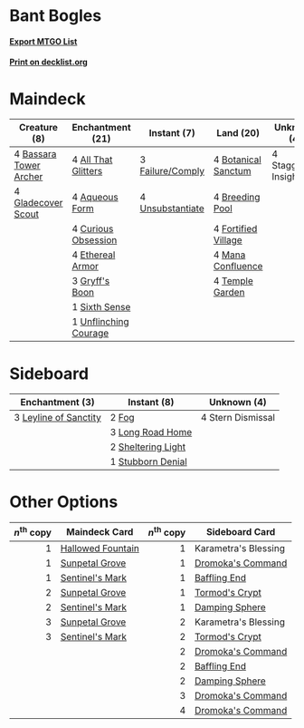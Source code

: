 # Bant Bogles

#### [Export MTGO List](../collection/Bant%20Bogles/Bant%20Bogles.txt)
#### [Print on decklist.org](http://decklist.org/?deckmain=4%09All%20That%20Glitters%0A4%09Aqueous%20Form%0A4%09Bassara%20Tower%20Archer%0A4%09Botanical%20Sanctum%0A4%09Breeding%20Pool%0A4%09Curious%20Obsession%0A4%09Ethereal%20Armor%0A3%09Failure/Comply%0A4%09Fortified%20Village%0A4%09Gladecover%20Scout%0A3%09Gryff's%20Boon%0A4%09Mana%20Confluence%0A1%09Sixth%20Sense%0A4%09Staggering%20Insight%0A4%09Temple%20Garden%0A1%09Unflinching%20Courage%0A4%09Unsubstantiate&deckside=2%09Fog%0A3%09Leyline%20of%20Sanctity%0A3%09Long%20Road%20Home%0A2%09Sheltering%20Light%0A4%09Stern%20Dismissal%0A1%09Stubborn%20Denial)
# Maindeck

|                                          Creature (8)                                           |                                        Enchantment (21)                                        |                                        Instant (7)                                        |                                          Land (20)                                           |    Unknown (4)     |
|-------------------------------------------------------------------------------------------------|------------------------------------------------------------------------------------------------|-------------------------------------------------------------------------------------------|----------------------------------------------------------------------------------------------|--------------------|
|4 [Bassara Tower Archer](http://gatherer.wizards.com/Pages/Card/Details.aspx?multiverseid=380376)|4 [All That Glitters](http://gatherer.wizards.com/Pages/Card/Details.aspx?multiverseid=472964)  |3 [Failure/Comply](http://gatherer.wizards.com/Pages/Card/Details.aspx?multiverseid=426923)|4 [Botanical Sanctum](http://gatherer.wizards.com/Pages/Card/Details.aspx?multiverseid=417817)|4 Staggering Insight|
|4 [Gladecover Scout](http://gatherer.wizards.com/Pages/Card/Details.aspx?multiverseid=220082)    |4 [Aqueous Form](http://gatherer.wizards.com/Pages/Card/Details.aspx?multiverseid=373715)       |4 [Unsubstantiate](http://gatherer.wizards.com/Pages/Card/Details.aspx?multiverseid=414374)|4 [Breeding Pool](http://gatherer.wizards.com/Pages/Card/Details.aspx?multiverseid=97088)     |                    |
|                                                                                                 |4 [Curious Obsession](http://gatherer.wizards.com/Pages/Card/Details.aspx?multiverseid=439692)  |                                                                                           |4 [Fortified Village](http://gatherer.wizards.com/Pages/Card/Details.aspx?multiverseid=410042)|                    |
|                                                                                                 |4 [Ethereal Armor](http://gatherer.wizards.com/Pages/Card/Details.aspx?multiverseid=265414)     |                                                                                           |4 [Mana Confluence](http://gatherer.wizards.com/Pages/Card/Details.aspx?multiverseid=409573)  |                    |
|                                                                                                 |3 [Gryff's Boon](http://gatherer.wizards.com/Pages/Card/Details.aspx?multiverseid=409758)       |                                                                                           |4 [Temple Garden](http://gatherer.wizards.com/Pages/Card/Details.aspx?multiverseid=405112)    |                    |
|                                                                                                 |1 [Sixth Sense](http://gatherer.wizards.com/Pages/Card/Details.aspx?multiverseid=426889)        |                                                                                           |                                                                                              |                    |
|                                                                                                 |1 [Unflinching Courage](http://gatherer.wizards.com/Pages/Card/Details.aspx?multiverseid=446198)|                                                                                           |                                                                                              |                    |


# Sideboard

|                                        Enchantment (3)                                         |                                         Instant (8)                                         |   Unknown (4)   |
|------------------------------------------------------------------------------------------------|---------------------------------------------------------------------------------------------|-----------------|
|3 [Leyline of Sanctity](http://gatherer.wizards.com/Pages/Card/Details.aspx?multiverseid=204993)|2 [Fog](http://gatherer.wizards.com/Pages/Card/Details.aspx?multiverseid=746)                |4 Stern Dismissal|
|                                                                                                |3 [Long Road Home](http://gatherer.wizards.com/Pages/Card/Details.aspx?multiverseid=446064)  |                 |
|                                                                                                |2 [Sheltering Light](http://gatherer.wizards.com/Pages/Card/Details.aspx?multiverseid=435187)|                 |
|                                                                                                |1 [Stubborn Denial](http://gatherer.wizards.com/Pages/Card/Details.aspx?multiverseid=386673) |                 |


# Other Options

|*n*<sup>th</sup> copy|                                       Maindeck Card                                       |*n*<sup>th</sup> copy|                                       Sideboard Card                                       |
|--------------------:|-------------------------------------------------------------------------------------------|--------------------:|--------------------------------------------------------------------------------------------|
|                    1|[Hallowed Fountain](http://gatherer.wizards.com/Pages/Card/Details.aspx?multiverseid=97071)|                    1|Karametra's Blessing                                                                        |
|                    1|[Sunpetal Grove](http://gatherer.wizards.com/Pages/Card/Details.aspx?multiverseid=420946)  |                    1|[Dromoka's Command](http://gatherer.wizards.com/Pages/Card/Details.aspx?multiverseid=394558)|
|                    1|[Sentinel's Mark](http://gatherer.wizards.com/Pages/Card/Details.aspx?multiverseid=457164) |                    1|[Baffling End](http://gatherer.wizards.com/Pages/Card/Details.aspx?multiverseid=439658)     |
|                    2|[Sunpetal Grove](http://gatherer.wizards.com/Pages/Card/Details.aspx?multiverseid=420946)  |                    1|[Tormod's Crypt](http://gatherer.wizards.com/Pages/Card/Details.aspx?multiverseid=389723)   |
|                    2|[Sentinel's Mark](http://gatherer.wizards.com/Pages/Card/Details.aspx?multiverseid=457164) |                    1|[Damping Sphere](http://gatherer.wizards.com/Pages/Card/Details.aspx?multiverseid=443101)   |
|                    3|[Sunpetal Grove](http://gatherer.wizards.com/Pages/Card/Details.aspx?multiverseid=420946)  |                    2|Karametra's Blessing                                                                        |
|                    3|[Sentinel's Mark](http://gatherer.wizards.com/Pages/Card/Details.aspx?multiverseid=457164) |                    2|[Tormod's Crypt](http://gatherer.wizards.com/Pages/Card/Details.aspx?multiverseid=389723)   |
|                     |                                                                                           |                    2|[Dromoka's Command](http://gatherer.wizards.com/Pages/Card/Details.aspx?multiverseid=394558)|
|                     |                                                                                           |                    2|[Baffling End](http://gatherer.wizards.com/Pages/Card/Details.aspx?multiverseid=439658)     |
|                     |                                                                                           |                    2|[Damping Sphere](http://gatherer.wizards.com/Pages/Card/Details.aspx?multiverseid=443101)   |
|                     |                                                                                           |                    3|[Dromoka's Command](http://gatherer.wizards.com/Pages/Card/Details.aspx?multiverseid=394558)|
|                     |                                                                                           |                    4|[Dromoka's Command](http://gatherer.wizards.com/Pages/Card/Details.aspx?multiverseid=394558)|

